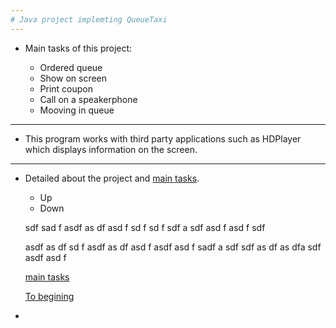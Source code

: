 ```yaml
---
# Java project implemting QueueTaxi
---
```

* <h7>Main tasks of this project: 
  
  + Ordered queue
  + Show on screen
  + Print coupon
  + Сall on a speakerphone
  + Mooving in queue
  
---

* <h7> This program works with third party applications such as HDPlayer which displays information on the screen.
  
---
* <h7> Detailed about the project and [main tasks](https://github.com/LehaZhigimont/Taxi/blob/main/README.md#Main-tasks-of-this-project).



  * Up
  * Down
  
  
  
  
  sdf
  sad
  f
  asdf
  as
  df
  asd
  f
  sd
  f
  sd
  f
  sdf
  a
  sdf
  asd
  f
  asd
  f
  sdf
  
  asdf
  as
  df
  sd
  f
  asdf
  as
  df
  asd
  f
  asdf
  asd
  f
  sadf
  a
  sdf
  sdf
  as
  df
  as
  dfa
  sdf
  asdf
  asd
  f
  
  
  [main tasks](https://github.com/LehaZhigimont/Taxi/blob/main/README.md#Main-tasks-of-this-project)
  
  [To begining](https://github.com/LehaZhigimont/Taxi/blob/main/README.md#java-project-implemting-queuetaxi)
  
-
